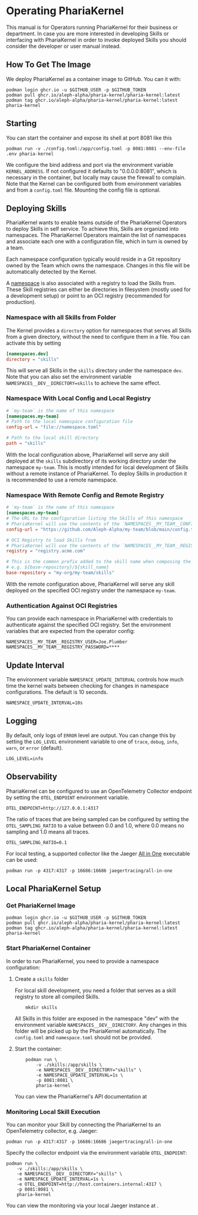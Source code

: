# Operating PhariaKernel

This manual is for Operators running PhariaKernel for their business or department. In case you are more interested in developing Skills or interfacing with PhariaKernel in order to invoke deployed Skills you should consider the developer or user manual instead.

## How To Get The Image

We deploy PhariaKernel as a container image to GitHub. You can it with:

```shell
podman login ghcr.io -u $GITHUB_USER -p $GITHUB_TOKEN
podman pull ghcr.io/aleph-alpha/pharia-kernel/pharia-kernel:latest
podman tag ghcr.io/aleph-alpha/pharia-kernel/pharia-kernel:latest pharia-kernel
```

## Starting

You can start the container and expose its shell at port 8081 like this

```shell
podman run -v ./config.toml:/app/config.toml -p 8081:8081 --env-file .env pharia-kernel
```

We configure the bind address and port via the environment variable `KERNEL_ADDRESS`.
If not configured it defaults to "0.0.0.0:8081", which is necessary in the container, but locally may cause the firewall to complain.
Note that the Kernel can be configured both from environment variables and from a `config.toml` file.
Mounting the config file is optional.

## Deploying Skills

PhariaKernel wants to enable teams outside of the PhariaKernel Operators to deploy Skills in self service. To achieve this, Skills are organized into namespaces. The PhariaKernel Operators maintain the list of namespaces and associate each one with a configuration file, which in turn is owned by a team.

Each namespace configuration typically would reside in a Git repository owned by the Team which owns the namespace. Changes in this file will be automatically detected by the Kernel.

A [namespace](skill-deployment.md#configuring-namespace) is also associated with a registry to load the Skills from. These Skill registries can either be directories in filesystem (mostly used for a development setup) or point to an OCI registry (recommended for production).

### Namespace with all Skills from Folder

The Kernel provides a `directory` option for namespaces that serves all Skills from a given directory, without the need to configure them in a file.
You can activate this by setting

```toml
[namespaces.dev]
directory = "skills"
```

This will serve all Skills in the `skills` directory under the namespace `dev`.
Note that you can also set the environment variable `NAMESPACES__DEV__DIRECTORY=skills` to achieve the same effect.

### Namespace With Local Config and Local Registry

```toml
# `my-team` is the name of this namespace
[namespaces.my-team]
# Path to the local namespace configuration file
config-url = "file://namespace.toml"

# Path to the local skill directory
path = "skills"
```

With the local configuration above, PhariaKernel will serve any skill deployed at the `skills` subdirectory of its working directory under the namespace `my-team`. This is mostly intended for local development of Skills without a remote instance of PhariaKernel. To deploy Skills in production it is recommended to use a remote namespace.

### Namespace With Remote Config and Remote Registry

```toml
# `my-team` is the name of this namespace
[namespaces.my-team]
# The URL to the configuration listing the Skills of this namespace
# PhariaKernel will use the contents of the `NAMESPACES__MY_TEAM__CONFIG_ACCESS_TOKEN` environment variable to access (authorize) the config
config-url = "https://github.com/Aleph-Alpha/my-team/blob/main/config.toml"

# OCI Registry to load Skills from
# PhariaKernel will use the contents of the `NAMESPACES__MY_TEAM__REGISTRY_USER` and `NAMESPACES__MY_TEAM__REGISTRY_PASSWORD` environment variables to access (authorize) the registry
registry = "registry.acme.com"

# This is the common prefix added to the skill name when composing the OCI repository.
# e.g. ${base-repository}/${skill_name}
base-repository = "my-org/my-team/skills"
```

With the remote configuration above, PhariaKernel will serve any skill deployed on the specified OCI registry under the namespace `my-team`.

### Authentication Against OCI Registries

You can provide each namespace in PhariaKernel with credentials to authenticate against the specified OCI registry. Set the environment variables that are expected from the operator config:

```shell
NAMESPACES__MY_TEAM__REGISTRY_USER=Joe.Plumber
NAMESPACES__MY_TEAM__REGISTRY_PASSWORD=****
```

## Update Interval

The environment variable `NAMESPACE_UPDATE_INTERVAL` controls how much time the kernel waits between checking for changes in namespace configurations. The default is 10 seconds.

```shell
NAMESPACE_UPDATE_INTERVAL=10s
```

## Logging

By default, only logs of `ERROR` level are output. You can change this by setting the `LOG_LEVEL` environment variable to one of `trace`, `debug`, `info`, `warn`, or `error` (default).

```shell
LOG_LEVEL=info
```

## Observability

PhariaKernel can be configured to use an OpenTelemetry Collector endpoint by setting the `OTEL_ENDPOINT` environment variable.

```shell
OTEL_ENDPOINT=http://127.0.0.1:4317
```

The ratio of traces that are being sampled can be configured by setting the `OTEL_SAMPLING_RATIO` to a value between 0.0 and 1.0, where 0.0 means no sampling and 1.0 means all traces.

```shell
OTEL_SAMPLING_RATIO=0.1
```

For local testing, a supported collector like the Jaeger [All in One](https://www.jaegertracing.io/docs/1.60/getting-started/#all-in-one) executable can be used:

```shell
podman run -p 4317:4317 -p 16686:16686 jaegertracing/all-in-one
```

## Local PhariaKernel Setup

### Get PhariaKernel Image

```shell
podman login ghcr.io -u $GITHUB_USER -p $GITHUB_TOKEN
podman pull ghcr.io/aleph-alpha/pharia-kernel/pharia-kernel:latest
podman tag ghcr.io/aleph-alpha/pharia-kernel/pharia-kernel:latest pharia-kernel
```

### Start PhariaKernel Container

In order to run PhariaKernel, you need to provide a namespace configuration:

1. Create a `skills` folder

   For local skill development, you need a folder that serves as a skill registry to store all compiled Skills.

   ```shell
       mkdir skills
   ```

   All Skills in this folder are exposed in the namespace "dev" with the environment variable `NAMESPACES__DEV__DIRECTORY`.
   Any changes in this folder will be picked up by the PhariaKernel automatically. The `config.toml` and `namespace.toml` should not be provided.

2. Start the container:

   ```shell
       podman run \
           -v ./skills:/app/skills \
           -e NAMESPACES__DEV__DIRECTORY="skills" \
           -e NAMESPACE_UPDATE_INTERVAL=1s \
           -p 8081:8081 \
           pharia-kernel
   ```

   You can view the PhariaKernel's API documentation at [](http://127.0.0.1:8081/api-docs)

### Monitoring Local Skill Execution

You can monitor your Skill by connecting the PhariaKernel to an OpenTelemetry collector, e.g. Jaeger:

```shell
podman run -p 4317:4317 -p 16686:16686 jaegertracing/all-in-one
```

Specify the collector endpoint via the environment variable `OTEL_ENDPOINT`:

```shell
podman run \
    -v ./skills:/app/skills \
    -e NAMESPACES__DEV__DIRECTORY="skills" \
    -e NAMESPACE_UPDATE_INTERVAL=1s \
    -e OTEL_ENDPOINT=http://host.containers.internal:4317 \
    -p 8081:8081 \
    pharia-kernel
```

You can view the monitoring via your local Jaeger instance at [](http://localhost:16686).
